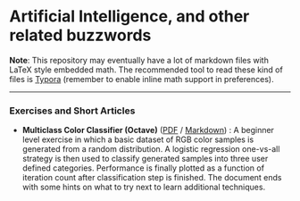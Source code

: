 # Artificial Intelligence, and other related buzzwords

**Note**: This repository may eventually have a lot of markdown files with LaTeX style embedded math.
The recommended tool to read these kind of files is [Typora](https://typora.io/) (remember to enable inline math support in preferences).

---

### Exercises and Short Articles

* **Multiclass Color Classifier (Octave)** ([PDF](exercises/colors/colors.pdf) / [Markdown](exercises/colors/colors.md)) :
A beginner level exercise in which a basic dataset of RGB color samples is generated from a random distribution. 
A logistic regression one-vs-all strategy is then used to classify generated samples into three user defined categories. 
Performance is finally plotted as a function of iteration count after classification step is finished.
The document ends with some hints on what to try next to learn additional techniques.
